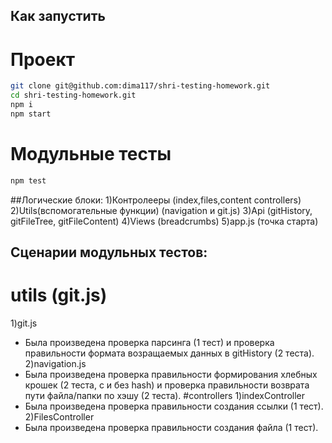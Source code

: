 ## Как запустить

# Проект
```sh
git clone git@github.com:dima117/shri-testing-homework.git
cd shri-testing-homework.git
npm i
npm start
```
# Модульные тесты
```sh
npm test
```

##Логические блоки:
1)Контролееры (index,files,content controllers)
2)Utils(вспомогательные функции) (navigation и git.js)
3)Api (gitHistory, gitFileTree, gitFileContent)
4)Views (breadcrumbs)
5)app.js (точка старта)


## Сценарии модульных тестов:
# utils (git.js)
1)git.js
- Была произведена проверка парсинга (1 тест) и проверка правильности формата возращаемых данных в gitHistory (2 теста).
2)navigation.js
- Была произведена проверка правильности формирования хлебных крошек (2 теста, с и без hash) и проверка правильности возврата пути файла/папки по хэшу (2 теста).
#controllers
1)indexController
- Была произведена проверка правильности создания ссылки (1 тест).
2)FilesController
- Была произведена проверка правильности создания файла (1 тест).